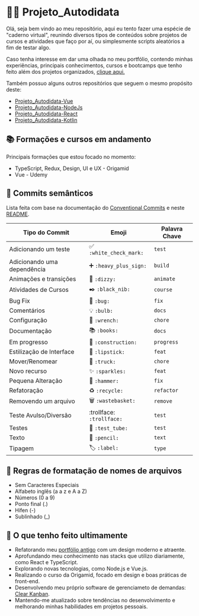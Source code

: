 # 🤏😎 Projeto_Autodidata
Olá, seja bem vindo ao meu repositório, aqui eu tento fazer uma espécie de "caderno virtual", reunindo diversos tipos de conteúdos sobre projetos de cursos e atividades que faço por aí, ou simplesmente scripts aleatórios a fim de testar algo.

Caso tenha interesse em dar uma olhada no meu portfólio, contendo minhas experiências, principais conhecimentos, cursos e bootcamps que tenho feito além dos projetos organizados, [clique aqui.](https://otaviodev.vercel.app/) 

Também possuo alguns outros repositórios que seguem o mesmo propósito deste:
- [Projeto_Autodidata-Vue](https://github.com/OtavioMendesSantos/Projeto_Autodidata-Vue)
- [Projeto_Autodidata-NodeJs](https://github.com/OtavioMendesSantos/Projeto_Autodidata-NodeJs)
- [Projeto_Autodidata-React](https://github.com/OtavioMendesSantos/Projeto_Autodidata-React)
- [Projeto_Autodidata-Kotlin](https://github.com/OtavioMendesSantos/Projeto_Autodidata-Kotlin)
 
## 📚 Formações e cursos em andamento
Principais formações que estou focado no momento:
 - TypeScript, Redux, Design, UI e UX - Origamid
 - Vue - Udemy

## 📑 Commits semânticos
Lista feita com base na documentação do [Conventional Commits](https://www.conventionalcommits.org/pt-br/v1.0.0/) e neste [README](https://github.com/iuricode/padroes-de-commits).

 Tipo do Commit | Emoji | Palavra Chave
 -------------- | ----- | -------------
 Adicionando um teste |	✅ `:white_check_mark:`	| `test`
 Adicionando uma dependência	|➕ `:heavy_plus_sign:` |	`build`
 Animações e transições	| 💫 `:dizzy:` | `animate`
 Atividades  de Cursos | ✒️ `:black_nib:` | `course`
 Bug Fix | 🐛 `:bug:`	| `fix`
 Comentários | 💡 `:bulb:` | `docs`
 Configuração	| 🔧 `:wrench:` |	`chore`
 Documentação | 📚 `:books:` | `docs`
 Em progresso |	🚧 `:construction:` | `progress`
 Estilização de Interface | 💄 `:lipstick:` | `feat`
 Mover/Renomear |	🚚 `:truck:`	| `chore`
 Novo recurso | ✨ `:sparkles:`| `feat`
 Pequena Alteração	| 🔨 `:hammer:`| `fix`
 Refatoração |	♻️ `:recycle:` | `refactor`
 Removendo um arquivo	| 🗑️ `:wastebasket:` |	`remove`
 Teste Avulso/Diversão | :trollface: `:trollface:` | `test`
 Testes | 🧪 `:test_tube:`	| `test`
 Texto	| 📝 `:pencil:` | `text`
 Tipagem |	🏷️ `:label:` | `type`

## 📁 Regras de formatação de nomes de arquivos 
 - Sem Caracteres Especiais
 - Alfabeto inglês (a a z e A a Z)
 - Números (0 a 9)
 - Ponto final (.)
 - Hífen (-)
 - Sublinhado (_)

## 🎯 O que tenho feito ultimamente
- Refatorando meu [portfólio antigo](https://otaviomendessantos.github.io/Sites_Portifolio/index.html) com um design moderno e atraente.
- Aprofundando meu conhecimento nas stacks que utilizo diariamente, como React e TypeScript.
- Explorando novas tecnologias, como Node.js e Vue.js.
- Realizando o curso da Origamid, focado em design e boas práticas de front-end.
- Desenvolvendo meu próprio software de gerenciameto de demandas: [Clear Kanban](https://clearkanban.com).
- Mantendo-me atualizado sobre tendências no desenvolvimento e melhorando minhas habilidades em projetos pessoais.
